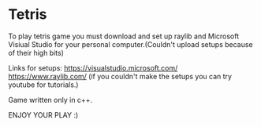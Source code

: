 # Tetris

To play tetris game you must download and set up raylib and Microsoft Visiual Studio for your personal computer.(Couldn't upload setups because of their high bits)

Links for setups:
  https://visualstudio.microsoft.com/
  https://www.raylib.com/
(if you couldn't make the setups you can try youtube for tutorials.) 

Game written only in c++.

ENJOY YOUR PLAY :)
